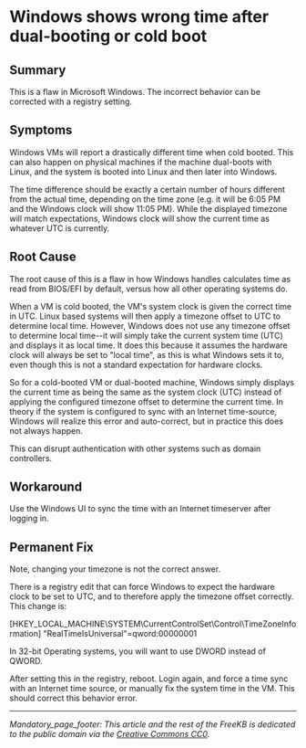 # Windows shows wrong time after dual-booting or cold boot

## Summary
This is a flaw in Microsoft Windows.  The incorrect behavior can be corrected with a registry setting.

## Symptoms
Windows VMs will report a drastically different time when cold booted.  This can also happen on physical machines if the machine dual-boots with Linux, and the system is booted into Linux and then later into Windows. 

The time difference should be exactly a certain number of hours different from the actual time, depending on the time zone (e.g. it will be 6:05 PM and the Windows clock will show 11:05 PM).  While the displayed timezone will match expectations, Windows clock will show the current time as whatever UTC is currently.

## Root Cause
The root cause of this is a flaw in how Windows handles calculates time as read from BIOS/EFI by default, versus how all other operating systems do.

When a VM is cold booted, the VM's system clock is given the correct time in UTC.  Linux based systems will then apply a timezone offset to UTC to determine local time.  However, Windows does not use any timezone offset to determine local time--it will simply take the current system time (UTC) and displays it as local time.  It does this because it assumes the hardware clock will always be set to "local time", as this is what Windows sets it to, even though this is not a standard expectation for hardware clocks.

So for a cold-booted VM or dual-booted machine, Windows simply displays the current time as being the same as the system clock (UTC) instead of applying the configured timezone offset to determine the current time.   In theory if the system is configured to sync with an Internet time-source, Windows will realize this error and auto-correct, but in practice this does not always happen.

This can disrupt authentication with other systems such as domain controllers.

## Workaround
Use the Windows UI to sync the time with an Internet timeserver after logging in.

## Permanent Fix

Note, changing your timezone is not the correct answer.

There is a registry edit that can force Windows to expect the hardware clock to be set to UTC, and to therefore apply the timezone offset correctly.  This change is:

[HKEY_LOCAL_MACHINE\SYSTEM\CurrentControlSet\Control\TimeZoneInformation]
"RealTimeIsUniversal"=qword:00000001

In 32-bit Operating systems, you will want to use DWORD instead of QWORD. 

After setting this in the registry, reboot.  Login again, and force a time sync with an Internet time source, or manually fix the system time in the VM.  This should correct this behavior error.



***
_Mandatory_page_footer: This article and the rest of the FreeKB is dedicated to the public domain via the [Creative Commons CC0](../LICENSE.md)._

